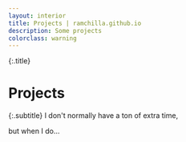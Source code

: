 ```yaml
---
layout: interior
title: Projects | ramchilla.github.io
description: Some projects
colorclass: warning
---
```


{:.title}
# Projects

{:.subtitle}
I don't normally have a ton of extra time,

but when I do&hellip;